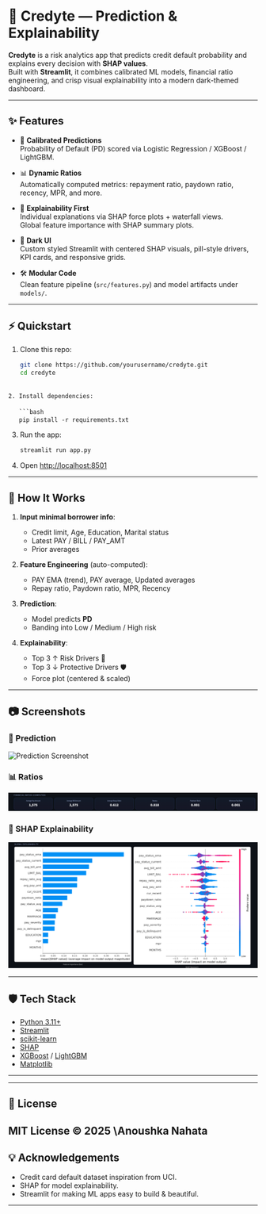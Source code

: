 # 🧭 Credyte — Prediction & Explainability

**Credyte** is a risk analytics app that predicts credit default probability and explains every decision with **SHAP values**.  
Built with **Streamlit**, it combines calibrated ML models, financial ratio engineering, and crisp visual explainability into a modern dark-themed dashboard.  

---

## ✨ Features

- 🔮 **Calibrated Predictions**  
  Probability of Default (PD) scored via Logistic Regression / XGBoost / LightGBM.  

- 📊 **Dynamic Ratios**  
  Automatically computed metrics: repayment ratio, paydown ratio, recency, MPR, and more.  

- 🧩 **Explainability First**  
  Individual explanations via SHAP force plots + waterfall views.  
  Global feature importance with SHAP summary plots.  

- 🎨 **Dark UI**  
  Custom styled Streamlit with centered SHAP visuals, pill-style drivers, KPI cards, and responsive grids.  

- 🛠 **Modular Code**  
  Clean feature pipeline (`src/features.py`) and model artifacts under `models/`.  

---

## ⚡ Quickstart

1. Clone this repo:
   ```bash
   git clone https://github.com/yourusername/credyte.git
   cd credyte
```

2. Install dependencies:

   ```bash
   pip install -r requirements.txt
   ```

3. Run the app:

   ```bash
   streamlit run app.py
   ```

4. Open [http://localhost:8501](http://localhost:8501)

---

## 🧮 How It Works

1. **Input minimal borrower info**:

   * Credit limit, Age, Education, Marital status
   * Latest PAY / BILL / PAY\_AMT
   * Prior averages

2. **Feature Engineering** (auto-computed):

   * PAY EMA (trend), PAY average, Updated averages
   * Repay ratio, Paydown ratio, MPR, Recency

3. **Prediction**:

   * Model predicts **PD**
   * Banding into Low / Medium / High risk

4. **Explainability**:

   * Top 3 ↑ Risk Drivers 🔺
   * Top 3 ↓ Protective Drivers 🛡
   * Force plot (centered & scaled)

---

## 📷 Screenshots

### 🔮 Prediction

![Prediction Screenshot](images/Prediction.png)

### 📊 Ratios

![Ratios Screenshot](images/ratios.png)

### 🧩 SHAP Explainability

![SHAP Screenshot](images/shap.png)

---
## 🛡 Tech Stack

* [Python 3.11+](https://www.python.org/)
* [Streamlit](https://streamlit.io/)
* [scikit-learn](https://scikit-learn.org/)
* [SHAP](https://shap.readthedocs.io/)
* [XGBoost](https://xgboost.readthedocs.io/) / [LightGBM](https://lightgbm.readthedocs.io/)
* [Matplotlib](https://matplotlib.org/)
---

---

## 📜 License

MIT License © 2025 \Anoushka Nahata
---

## 💡 Acknowledgements

* Credit card default dataset inspiration from UCI.
* SHAP for model explainability.
* Streamlit for making ML apps easy to build & beautiful.

---
